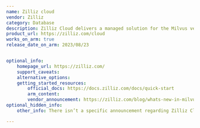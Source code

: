 ```yaml
---
name: Zilliz cloud
vendor: Zilliz
category: Database
description: Zilliz Cloud delivers a managed solution for the Milvus vector database, facilitating effortless cloud management and scalability of vector data for projects of any size.
product_url: https://zilliz.com/cloud
works_on_arm: true
release_date_on_arm: 2023/08/23


optional_info:
    homepage_url: https://zilliz.com/
    support_caveats:
    alternative_options:
    getting_started_resources:
        official_docs: https://docs.zilliz.com/docs/quick-start
        arm_content:
        vendor_announcement: https://zilliz.com/blog/whats-new-in-milvus-2-3
optional_hidden_info:
    other_info: There isn’t a specific announcement regarding Zilliz Cloud support for Linux/ARM64, but its underlying vector database milvus does support Linux/ARM64. Zilliz Cloud is a fully managed service for the Milvus vector database, which is its foundation. For smaller-scale needs, Milvus can be used, while for larger-scale requirements, Zilliz Cloud is the preferred option. Additionally, Zilliz cloud and Milvus offers enterprise enhancements as discussed in this [blog](https://zilliz.com/blog/milvus-2-3-beta-and-enterprise-upgrades-on-zilliz-cloud).

---
```


